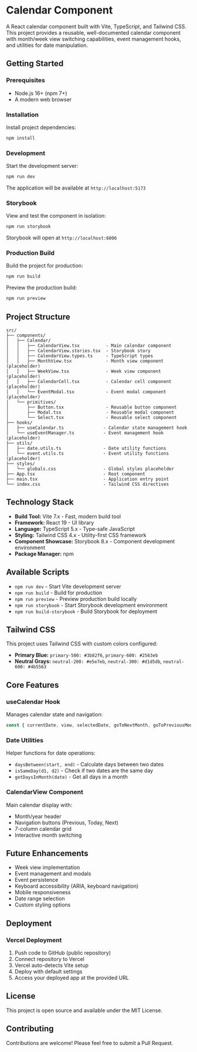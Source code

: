 # Calendar Component

A React calendar component built with Vite, TypeScript, and Tailwind CSS. This project provides a reusable, well-documented calendar component with month/week view switching capabilities, event management hooks, and utilities for date manipulation.

## Getting Started

### Prerequisites

- Node.js 16+ (npm 7+)
- A modern web browser

### Installation

Install project dependencies:

```bash
npm install
```

### Development

Start the development server:

```bash
npm run dev
```

The application will be available at `http://localhost:5173`

### Storybook

View and test the component in isolation:

```bash
npm run storybook
```

Storybook will open at `http://localhost:6006`

### Production Build

Build the project for production:

```bash
npm run build
```

Preview the production build:

```bash
npm run preview
```

## Project Structure

```
src/
├── components/
│   ├── Calendar/
│   │   ├── CalendarView.tsx          - Main calendar component
│   │   ├── CalendarView.stories.tsx  - Storybook story
│   │   ├── CalendarView.types.ts     - TypeScript types
│   │   ├── MonthView.tsx             - Month view component (placeholder)
│   │   ├── WeekView.tsx              - Week view component (placeholder)
│   │   ├── CalendarCell.tsx          - Calendar cell component (placeholder)
│   │   └── EventModal.tsx            - Event modal component (placeholder)
│   └── primitives/
│       ├── Button.tsx                - Reusable button component
│       ├── Modal.tsx                 - Reusable modal component
│       └── Select.tsx                - Reusable select component
├── hooks/
│   ├── useCalendar.ts               - Calendar state management hook
│   └── useEventManager.ts           - Event management hook (placeholder)
├── utils/
│   ├── date.utils.ts                - Date utility functions
│   └── event.utils.ts               - Event utility functions (placeholder)
├── styles/
│   └── globals.css                  - Global styles placeholder
├── App.tsx                          - Root component
├── main.tsx                         - Application entry point
└── index.css                        - Tailwind CSS directives
```

## Technology Stack

- **Build Tool:** Vite 7.x - Fast, modern build tool
- **Framework:** React 19 - UI library
- **Language:** TypeScript 5.x - Type-safe JavaScript
- **Styling:** Tailwind CSS 4.x - Utility-first CSS framework
- **Component Showcase:** Storybook 8.x - Component development environment
- **Package Manager:** npm

## Available Scripts

- `npm run dev` - Start Vite development server
- `npm run build` - Build for production
- `npm run preview` - Preview production build locally
- `npm run storybook` - Start Storybook development environment
- `npm run build-storybook` - Build Storybook for deployment

## Tailwind CSS

This project uses Tailwind CSS with custom colors configured:

- **Primary Blue:** `primary-500: #3b82f6`, `primary-600: #2563eb`
- **Neutral Grays:** `neutral-200: #e5e7eb`, `neutral-300: #d1d5db`, `neutral-600: #4b5563`

## Core Features

### useCalendar Hook

Manages calendar state and navigation:

```typescript
const { currentDate, view, selectedDate, goToNextMonth, goToPreviousMonth, goToToday } = useCalendar();
```

### Date Utilities

Helper functions for date operations:

- `daysBetween(start, end)` - Calculate days between two dates
- `isSameDay(d1, d2)` - Check if two dates are the same day
- `getDaysInMonth(date)` - Get all days in a month

### CalendarView Component

Main calendar display with:

- Month/year header
- Navigation buttons (Previous, Today, Next)
- 7-column calendar grid
- Interactive month switching

## Future Enhancements

- Week view implementation
- Event management and modals
- Event persistence
- Keyboard accessibility (ARIA, keyboard navigation)
- Mobile responsiveness
- Date range selection
- Custom styling options

## Deployment

### Vercel Deployment

1. Push code to GitHub (public repository)
2. Connect repository to Vercel
3. Vercel auto-detects Vite setup
4. Deploy with default settings
5. Access your deployed app at the provided URL

## License

This project is open source and available under the MIT License.

## Contributing

Contributions are welcome! Please feel free to submit a Pull Request.